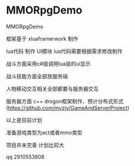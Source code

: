 # MMORpgDemo
 MMORpgDemo

框架基于 xluaframerwork 制作

lua代码 制作 UI模块 lua代码需要根据需求修改制作

战斗方面采用c#层调用lua层的ui显示

战斗技能方面全部放服务端

人物移动交互相关全部都要与服务器交互

服务器方面 c++ drogon框架制作，预计分布式形式
(https://github.com/myzjy/GameAndServerProject)

以上是目前计划

准备游戏类型为act或者mmo类型

项目并未完善 计划比较大

qq 2910553808
